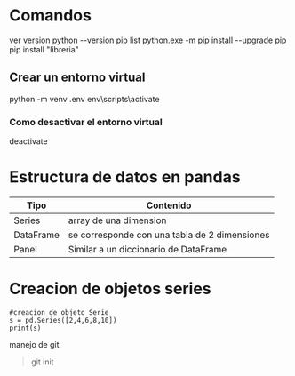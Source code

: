 # Comandos
ver version
python --version
pip list
python.exe -m pip install --upgrade pip
pip install "libreria"


## Crear un entorno virtual
python -m venv .env
env\scripts\activate
### Como desactivar el entorno virtual
deactivate

# Estructura de datos en pandas
| Tipo      | Contenido                                     |
| --------- | --------------------------------------------- |
| Series    | array de una dimension                        |
| DataFrame | se corresponde con una tabla de 2 dimensiones |
| Panel     | Similar a un diccionario de DataFrame         |

# Creacion de objetos series
```
#creacion de objeto Serie
s = pd.Series([2,4,6,8,10])
print(s)

```
manejo de git
>git init
